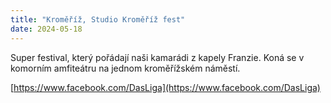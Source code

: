 ```yaml
---
title: "Kroměříž, Studio Kroměříž fest"
date: 2024-05-18
---
```


Super festival, který pořádají naši kamarádi z kapely Franzie. 
Koná se v komorním amfiteátru na jednom kroměřížském náměstí.

[https://www.facebook.com/DasLiga](https://www.facebook.com/DasLiga)
